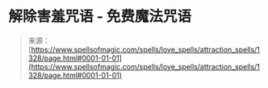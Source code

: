 <!--yml

category: 未分类

date: 2024-06-12 18:34:22

-->

# 解除害羞咒语 - 免费魔法咒语

> 来源：[https://www.spellsofmagic.com/spells/love_spells/attraction_spells/1328/page.html#0001-01-01](https://www.spellsofmagic.com/spells/love_spells/attraction_spells/1328/page.html#0001-01-01)
